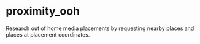 # proximity_ooh
Research out of home media placements by requesting nearby places and places at placement coordinates.
